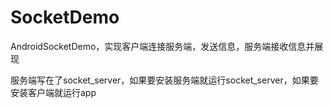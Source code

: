 # SocketDemo
AndroidSocketDemo，实现客户端连接服务端，发送信息，服务端接收信息并展现

服务端写在了socket_server，如果要安装服务端就运行socket_server，如果要安装客户端就运行app
